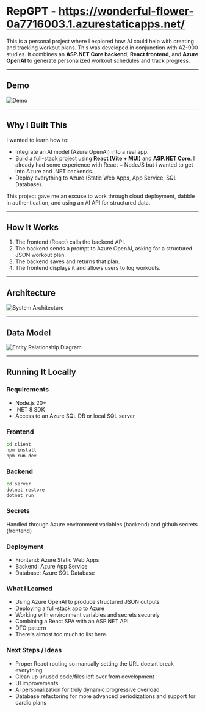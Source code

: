 # RepGPT - https://wonderful-flower-0a7716003.1.azurestaticapps.net/

This is a personal project where I explored how AI could help with creating and tracking workout plans. This was developed in conjunction with AZ-900 studies.
It combines an **ASP.NET Core backend**, **React frontend**, and **Azure OpenAI** to generate personalized workout schedules and track progress.

---

## Demo

![Demo](docs/Demo%20gif.gif)

---

## Why I Built This

I wanted to learn how to:
- Integrate an AI model (Azure OpenAI) into a real app.
- Build a full-stack project using **React (Vite + MUI)** and **ASP.NET Core**. I already had some experience with React + NodeJS but i wanted to get into Azure and .NET backends.
- Deploy everything to Azure (Static Web Apps, App Service, SQL Database).

This project gave me an excuse to work through cloud deployment, dabble in authentication, and using an AI API for structured data.

---

## How It Works

1. The frontend (React) calls the backend API.
2. The backend sends a prompt to Azure OpenAI, asking for a structured JSON workout plan.
3. The backend saves and returns that plan.
4. The frontend displays it and allows users to log workouts.

---

## Architecture

![System Architecture](docs/System%20Architecture%20Diagram.png)

---

## Data Model

![Entity Relationship Diagram](docs/RepGPT%20Entity%20Relationship%20Diagram.png)

---

## Running It Locally

### Requirements
- Node.js 20+
- .NET 8 SDK
- Access to an Azure SQL DB or local SQL server

### Frontend
```bash
cd client
npm install
npm run dev
```

### Backend
```bash
cd server
dotnet restore
dotnet run
```

### Secrets
Handled through Azure environment variables (backend) and github secrets (frontend)

### Deployment
- Frontend: Azure Static Web Apps
- Backend: Azure App Service
- Database: Azure SQL Database

### What I Learned
- Using Azure OpenAI to produce structured JSON outputs
- Deploying a full-stack app to Azure
- Working with environment variables and secrets securely
- Combining a React SPA with an ASP.NET API
- DTO pattern
- There's almost too much to list here.

### Next Steps / Ideas
- Proper React routing so manually setting the URL doesnt break everything
- Clean up unused code/files left over from development
- UI improvements
- AI personalization for truly dynamic progressive overload
- Database refactoring for more advanced periodizations and support for cardio plans
